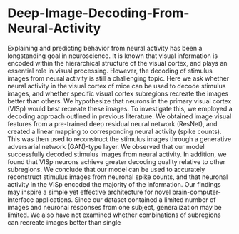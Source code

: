 # Deep-Image-Decoding-From-Neural-Activity
Explaining and predicting behavior from neural activity has been a longstanding goal in neuroscience. It is known that visual information is encoded within the hierarchical structure of the visual cortex, and plays an essential role in visual processing. However, the decoding of stimulus images from neural activity is still a challenging topic. Here we ask whether neural activity in the visual cortex of mice can be used to decode stimulus images, and whether specific visual cortex subregions recreate the images better than others. We hypothesize that neurons in the primary visual cortex (VISp) would best recreate these images. To investigate this, we employed a decoding approach outlined in previous literature. We obtained image visual features from a pre-trained deep residual neural network (ResNet), and created a linear mapping to corresponding neural activity (spike counts). This was then used to reconstruct the stimulus images through a generative adversarial network (GAN)-type layer. We observed that our model successfully decoded stimulus images from neural activity. In addition, we found that VISp neurons achieve greater decoding quality relative to other subregions. We conclude that our model can be used to accurately reconstruct stimulus images from neuronal spike counts, and that neuronal activity in the VISp encoded the majority of the information. Our findings may inspire a simple yet effective architecture for novel brain-computer-interface applications. Since our dataset contained a limited number of images and neuronal responses from one subject, generalization may be limited. We also have not examined whether combinations of subregions can recreate images better than single 
